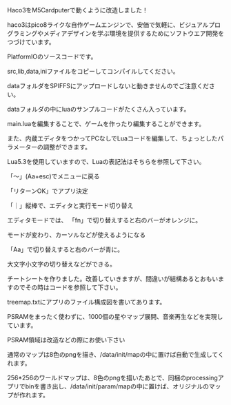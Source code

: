 Haco3をM5Cardputerで動くように改造しました！

haco3はpico8ライクな自作ゲームエンジンで、安価で気軽に、ビジュアルプログラミングやメディアデザインを学ぶ環境を提供するためにソフトウエア開発をつづけています。

PlatformIOのソースコードです。

src,lib,data,iniファイルをコピーしてコンパイルしてください。

dataフォルダをSPIFFSにアップロードしないと動きませんのでご注意ください。

dataフォルダの中にluaのサンプルコードがたくさん入っています。

main.luaを編集することで、ゲームを作ったり編集することができます。

また、内蔵エディタをつかってPCなしでLuaコードを編集して、ちょっとしたパラメーターの調整ができます。

Lua5.3を使用していますので、Luaの表記法はそちらを参照して下さい。

「〜」(Aa+esc)でメニューに戻る

「リターンOK」でアプリ決定

「｜」縦棒で、エディタと実行モード切り替え

エディタモードでは、
「fn」で切り替えすると右のバーがオレンジに。

モードが変わり、カーソルなどが使えるようになる

「Aa」で切り替えすると右のバーが青に。

大文字小文字の切り替えなどができる。

チートシートを作りました。改善していきますが、間違いが結構あるとおもいますのでその時はコードを参照して下さい。

treemap.txtにアプリのファイル構成図を書いてあります。

PSRAMをまったく使わずに、1000個の星やマップ展開、音楽再生などを実現しています。

PSRAM領域は改造などの際にお使い下さい

通常のマップは8色のpngを描き、/data/init/mapの中に置けば自動で生成してくれます。

256*256のワールドマップは、8色のpngを描いたあとで、同梱のprocessingアプリでbinを書き出し、/data/init/param/mapの中に置けば、オリジナルのマップが作れます。
